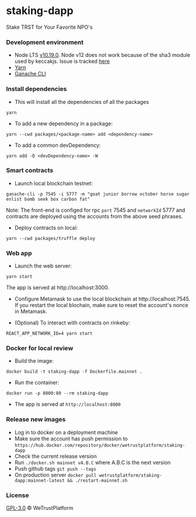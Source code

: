 # staking-dapp

Stake TRST for Your Favorite NPO's

### Development environment

- Node LTS [v10.19.0](https://nodejs.org/dist/latest-v10.x/). Node v12 does not work because of the sha3 module used by keccakjs. Issue is tracked [here](https://github.com/axic/keccakjs/issues/10)
- [Yarn](https://yarnpkg.com/en/)
- [Ganache CLI](https://github.com/trufflesuite/ganache-cli)

### Install dependencies

- This will install all the dependencies of all the packages

```
yarn
```

- To add a new dependency in a package:

```
yarn --cwd packages/<package-name> add <dependency-name>
```

- To add a common devDependency:

```
yarn add -D <devDependency-name> -W
```

### Smart contracts

- Launch local blockchain testnet:

```
ganache-cli -p 7545 -i 5777 -m "goat junior borrow october horse sugar enlist bomb seek box carbon fat"
```

Note: The front-end is configed for rpc `port` 7545 and `networkId` 5777 and contracts are deployed using the accounts from the above seed phrases.

- Deploy contracts on local:

```
yarn --cwd packages/truffle deploy
```

### Web app

- Launch the web server:

```
yarn start
```

The app is served at http://localhost:3000.

- Configure Metamask to use the local blockchain at http://localhost:7545. If you restart the local blochain, make sure to reset the account's nonce in Metamask.

- (Optional) To interact with contracts on rinkeby:

```
REACT_APP_NETWORK_ID=4 yarn start
```

### Docker for local review

- Build the image:

```
docker build -t staking-dapp -f Dockerfile.mainnet .
```

- Run the container:

```
docker run -p 8000:80 --rm staking-dapp
```

- The app is served at `http://localhost:8000`

### Release new images

- Log in to docker on a deployment machine
- Make sure the account has push permission to `https://hub.docker.com/repository/docker/wetrustplatform/staking-dapp`
- Check the current release version
- Run `./docker.sh mainnet vA.B.C` where A.B.C is the next version
- Push github tags `git push --tags`
- On production server `docker pull wetrustplatform/staking-dapp:mainnet-latest && ./restart-mainnet.sh`

### License

[GPL-3.0](https://www.gnu.org/licenses/gpl-3.0.txt) &copy; WeTrustPlatform
